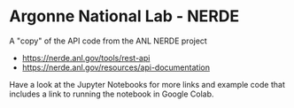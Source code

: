 # Argonne National Lab - NERDE
A "copy" of the API code from the ANL NERDE project
- https://nerde.anl.gov/tools/rest-api
- https://nerde.anl.gov/resources/api-documentation
  
Have a look at the Jupyter Notebooks for more links and example code that includes a link to running the notebook in Google Colab.
